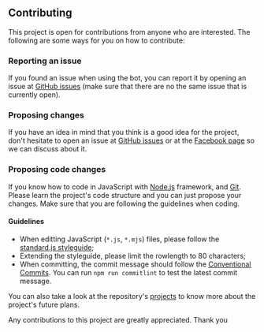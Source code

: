 
## Contributing
This project is open for contributions from anyone who are interested. The
following are some ways for you on how to contribute:

### Reporting an issue
If you found an issue when using the bot, you can report it by opening an issue
at [GitHub issues] (make sure that there are no the same issue that is currently
open).

### Proposing changes
If you have an idea in mind that you think is a good idea for the project, don't
hesitate to open an issue at [GitHub issues] or at the [Facebook page] so we can
discuss about it.

### Proposing code changes
If you know how to code in JavaScript with [Node.js] framework, and [Git].
Please learn the project's code structure and you can just propose your changes.
Make sure that you are following the guidelines when coding.

#### Guidelines
* When editting JavaScript (`*.js`, `*.mjs`) files, please follow the
[standard.js styleguide];
* Extending the styleguide, please limit the rowlength to 80 characters;
* When committing, the commit message should follow the [Conventional Commits].
You can run `npm run commitlint` to test the latest commit message.


You can also take a look at the repository's [projects] to know more about the
project's future plans.

Any contributions to this project are greatly appreciated. Thank you

[projects]: https://github.com/eidoriantan/messenger-translator/projects
[donate]: https://www.patreon.com/eidoriantan
[Facebook page]: https://facebook.com/msgr.translator
[GitHub issues]: https://github.com/eidoriantan/messenger-translator/issues

[Facebook]: https://facebook.com
[Facebook Developer]: https://developer.facebook.com
[Node.js]: https://nodejs.org
[npm]: https://www.npmjs.com
[Git]: https://git-scm.com
[Conventional Commits]: https://www.conventionalcommits.org/en/v1.0.0/
[standard.js styleguide]: https://standardjs.com/rules.html
